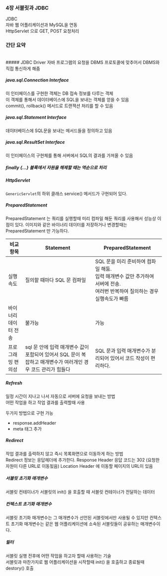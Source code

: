 ### 4장 서블릿과 JDBC

JDBC<br/> 
자바 웹 어플리케이션과 MySQL을 연동<br/>
HttpServlet 으로 GET, POST 요청처리<br/>

### 간단 요약
<br/>
##### JDBC Driver
자바 프로그램의 요청을 DBMS 프로토콜에 맞추어서 DBMS와 직접 통신하게 해줌

##### java.sql.Connection Interface
이 인터페이스를 구현한 객체는 DB 접속 정보를 다루는 객체 <br/>
이 객체를 통해서 데이터베이스에 SQL을 보내는 객체를 얻을 수 있음 <br/>
commit(), rollback() 메서드로 트랜잭션 처리를 할 수 있음

##### java.sql.Statement Interface
데이터베이스에 SQL문을 보내는 메서드들을 정의하고 있음

##### java.sql.ResultSet Interface
이 인터페이스의 구현체를 통해 서버에서 SQL의 결과를 가져올 수 있음

##### finally {...} 블록에서 자원을 해제할 때는 역순으로 처리

##### HttpServlet
`GenericServlet`의 하위 클래스 service() 메서드가 구현되어 있다.

##### PreparedStatement
PreparedStatement 는 쿼리를 실행할때 미리 컴파일 해둔 쿼리를 사용해서 성능상 이점이 있다. 이미지와 같은 바이너리 데이터를 저장하거나 변경할때는 PreparedStatement 만 가능하다.

| 비교 항목 | Statement | PreparedStatement |
| --- | ---- | --- |
| 실행 속도 | 질의할 때마다 SQL 문 컴파일 | SQL 문을 미리 준비하여 컴파일 해둠. <br/>입력 매개변수 값만 추가하여 서버에 전송. <br/>여러번 반복하여 질의하는 경우 실행속도가 빠름 |
| 바이너리 데이터 전송 | 불가능 | 가능 |
| 프로그래밍 편의성 | sql 문 안에 입력 매개변수 값이 포함되어 있어서 SQL 문이 복잡하고 매개변수가 여러개인 경우 코드 관리가 힘들다| SQL 문과 입력 매개변수가 분리되어 있어서 코드 작성이 편리하다. |

##### Refresh
일정 시간이 지나고 나서 자동으로 서버에 요청을 보내는 방법<br/>
어떤 작업을 하고 작업 결과를 출력할때 사용

두가지 방법으로 구현 가능
* response.addHeader
* meta 태그 추가

##### Redirect
작업 결과를 출력하지 않고 즉시 목록화면으로 이동하게 하는 방법 <br/>
Redirect 정보는 응답헤더에 추가한다.
Response Header 응답 코드는 302 (요청한 자원이 다른 URL로 이동됬음)
Location Header 에 이동할 페이지의 URL이 있음

##### 서블릿 초기화 매개변수
서블릿 컨테이너가 서블릿의 init() 을 호출할 때 서블릿 컨테이너가 전달하는 데이터 <br>

##### 컨텍스트 초기화 매개변수
서블릿 초기화 매개변수는 그 매개변수가 선언된 서블릿에서만 사용될 수 있지만 컨텍스트 초기화 매개변수는 같은 웹 어플리케이션에 소속된 서블릿들이 공유하는 매개변수이다.

##### 필터
서블릿 실행 전후에 어떤 작업을 하고자 할때 사용하는 기술 <br/>
서블릿과 마찬가지로 웹 어플리케이션을 시작할때 init() 을 호출하고 종료될때 destory() 호출
